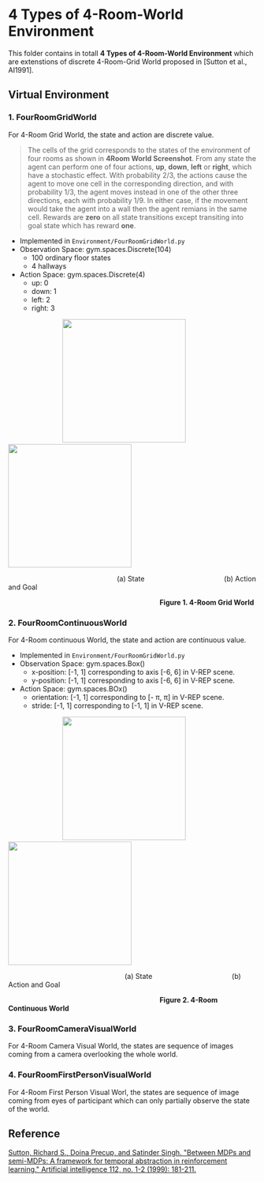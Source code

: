# 4 Types of 4-Room-World Environment
This folder contains in totall **4 Types of 4-Room-World Environment** which are extenstions of discrete 4-Room-Grid World proposed in [Sutton et al., AI1991].

## Virtual Environment
### 1. FourRoomGridWorld
For 4-Room Grid World, the state and action are discrete value.
>The cells of the grid corresponds to the states of the environment of four rooms as shown in **4Room World Screenshot**. From any state the agent can perform one of four actions, **up**, **down**, **left** or **right**, which have a stochastic effect. With probability 2/3, the actions cause the agent to move one cell in the corresponding direction, and with probability 1/3, the agent moves instead in one of the other three directions, each with probability 1/9. In either case, if the movement would take the agent into a wall then the agent remians in the same cell. Rewards are **zero** on all state transitions except transiting into goal state which has reward **one**. 

* Implemented in `Environment/FourRoomGridWorld.py`
* Observation Space: gym.spaces.Discrete(104)
   * 100 ordinary floor states
   * 4 hallways
* Action Space: gym.spaces.Discrete(4)
   * up: 0
   * down: 1
   * left: 2
   * right: 3

&nbsp; &nbsp; &nbsp; &nbsp; &nbsp; &nbsp; &nbsp; &nbsp; &nbsp; &nbsp; &nbsp; &nbsp; &nbsp; &nbsp;  <img src="https://github.com/LinghengMeng/4_Room_World_Environment/blob/master/Images/4Room_axis_Legend.png" width="250" height="250" /> &nbsp; &nbsp; &nbsp; &nbsp; &nbsp; <img src="https://github.com/LinghengMeng/4_Room_World_Environment/blob/master/Images/4Room_Legend.png"  height="250" /> 

&nbsp; &nbsp; &nbsp; &nbsp; &nbsp; &nbsp; &nbsp; &nbsp; &nbsp; &nbsp; &nbsp; &nbsp; &nbsp; &nbsp; &nbsp; &nbsp; &nbsp; &nbsp; &nbsp; &nbsp; &nbsp; &nbsp; &nbsp; &nbsp;  &nbsp; &nbsp; &nbsp; &nbsp; (a) State &nbsp; &nbsp; &nbsp; &nbsp; &nbsp; &nbsp; &nbsp; &nbsp; &nbsp; &nbsp; &nbsp; &nbsp; &nbsp; &nbsp; &nbsp; &nbsp; &nbsp; &nbsp; &nbsp; &nbsp; (b) Action and Goal

&nbsp; &nbsp; &nbsp; &nbsp; &nbsp; &nbsp; &nbsp; &nbsp; &nbsp; &nbsp; &nbsp; &nbsp; &nbsp; &nbsp; &nbsp; &nbsp; &nbsp; &nbsp; &nbsp; &nbsp; &nbsp; &nbsp; &nbsp; &nbsp; &nbsp; &nbsp; &nbsp; &nbsp; &nbsp; &nbsp; &nbsp; &nbsp; &nbsp; &nbsp; &nbsp; &nbsp; &nbsp; &nbsp; &nbsp; **Figure 1. 4-Room Grid World**

### 2. FourRoomContinuousWorld
For 4-Room continuous World, the state and action are continuous value.
* Implemented in `Environment/FourRoomGridWorld.py`
* Observation Space: gym.spaces.Box()
   * x-position: [-1, 1] corresponding to axis [-6, 6] in V-REP scene.
   * y-position: [-1, 1] corresponding to axis [-6, 6] in V-REP scene.
* Action Space: gym.spaces.BOx()
   * orientation: [-1, 1] corresponding to [- &pi;, &pi;] in V-REP scene.
   * stride: [-1, 1] corresponding to [-1, 1] in V-REP scene.

&nbsp; &nbsp; &nbsp; &nbsp; &nbsp; &nbsp; &nbsp; &nbsp; &nbsp; &nbsp; &nbsp; &nbsp; &nbsp; &nbsp;  <img src="https://github.com/LinghengMeng/4_Room_World_Environment/blob/master/Images/4Room_Continuous_World_State_Legend.png" width="250"  /> &nbsp; &nbsp; &nbsp; &nbsp; &nbsp; <img src="https://github.com/LinghengMeng/4_Room_World_Environment/blob/master/Images/4Room_Continuous_World_Action_Legend.png"  height="250" /> 

&nbsp; &nbsp; &nbsp; &nbsp; &nbsp; &nbsp; &nbsp; &nbsp; &nbsp; &nbsp; &nbsp; &nbsp; &nbsp; &nbsp; &nbsp; &nbsp; &nbsp; &nbsp; &nbsp; &nbsp; &nbsp; &nbsp; &nbsp; &nbsp; &nbsp; &nbsp;  &nbsp; &nbsp; &nbsp; &nbsp; (a) State &nbsp; &nbsp; &nbsp; &nbsp; &nbsp; &nbsp; &nbsp; &nbsp; &nbsp; &nbsp; &nbsp; &nbsp; &nbsp; &nbsp; &nbsp; &nbsp; &nbsp; &nbsp; &nbsp; &nbsp; (b) Action and Goal

&nbsp; &nbsp; &nbsp; &nbsp; &nbsp; &nbsp; &nbsp; &nbsp; &nbsp; &nbsp; &nbsp; &nbsp; &nbsp; &nbsp; &nbsp; &nbsp; &nbsp; &nbsp; &nbsp; &nbsp; &nbsp; &nbsp; &nbsp; &nbsp; &nbsp; &nbsp; &nbsp; &nbsp; &nbsp; &nbsp; &nbsp; &nbsp; &nbsp; &nbsp; &nbsp; &nbsp; &nbsp; &nbsp; &nbsp; **Figure 2. 4-Room Continuous World**

### 3. FourRoomCameraVisualWorld
For 4-Room Camera Visual World, the states are sequence of images coming from a camera overlooking the whole world.

### 4. FourRoomFirstPersonVisualWorld
For 4-Room First Person Visual Worl, the states are sequence of image coming from eyes of participant which can only partially observe the state of the world.









## Reference
[Sutton, Richard S., Doina Precup, and Satinder Singh. "Between MDPs and semi-MDPs: A framework for temporal abstraction in reinforcement learning." Artificial intelligence 112, no. 1-2 (1999): 181-211.](https://ac.els-cdn.com/S0004370299000521/1-s2.0-S0004370299000521-main.pdf?_tid=5e385c67-79e7-4e07-af80-d4bb0abbbb93&acdnat=1534771730_5258b8e295835695ebde7f6976d1291d)
